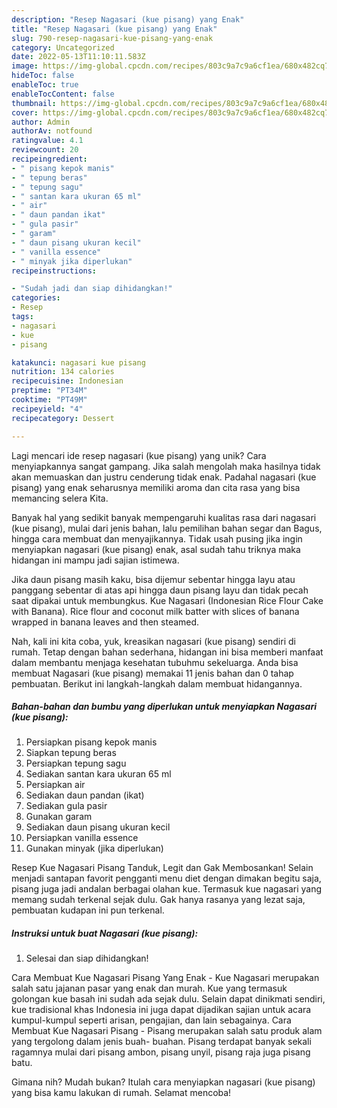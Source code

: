 ```yaml
---
description: "Resep Nagasari (kue pisang) yang Enak"
title: "Resep Nagasari (kue pisang) yang Enak"
slug: 790-resep-nagasari-kue-pisang-yang-enak
category: Uncategorized
date: 2022-05-13T11:10:11.583Z
image: https://img-global.cpcdn.com/recipes/803c9a7c9a6cf1ea/680x482cq70/nagasari-kue-pisang-foto-resep-utama.jpg
hideToc: false
enableToc: true
enableTocContent: false
thumbnail: https://img-global.cpcdn.com/recipes/803c9a7c9a6cf1ea/680x482cq70/nagasari-kue-pisang-foto-resep-utama.jpg
cover: https://img-global.cpcdn.com/recipes/803c9a7c9a6cf1ea/680x482cq70/nagasari-kue-pisang-foto-resep-utama.jpg
author: Admin
authorAv: notfound
ratingvalue: 4.1
reviewcount: 20
recipeingredient:
- " pisang kepok manis"
- " tepung beras"
- " tepung sagu"
- " santan kara ukuran 65 ml"
- " air"
- " daun pandan ikat"
- " gula pasir"
- " garam"
- " daun pisang ukuran kecil"
- " vanilla essence"
- " minyak jika diperlukan"
recipeinstructions:

- "Sudah jadi dan siap dihidangkan!"
categories:
- Resep
tags:
- nagasari
- kue
- pisang

katakunci: nagasari kue pisang 
nutrition: 134 calories
recipecuisine: Indonesian
preptime: "PT34M"
cooktime: "PT49M"
recipeyield: "4"
recipecategory: Dessert

---
```





Lagi mencari ide resep nagasari (kue pisang) yang unik? Cara menyiapkannya sangat gampang. Jika salah mengolah maka hasilnya tidak akan memuaskan dan justru cenderung tidak enak. Padahal nagasari (kue pisang) yang enak seharusnya memiliki aroma dan cita rasa yang bisa memancing selera Kita.





Banyak hal yang sedikit banyak mempengaruhi kualitas rasa dari nagasari (kue pisang), mulai dari jenis bahan, lalu pemilihan bahan segar dan Bagus, hingga cara membuat dan menyajikannya. Tidak usah pusing jika ingin menyiapkan nagasari (kue pisang) enak,      asal sudah tahu triknya maka hidangan ini mampu jadi sajian istimewa.














Jika daun pisang masih kaku, bisa dijemur sebentar hingga layu atau panggang sebentar di atas api hingga daun pisang layu dan tidak pecah saat dipakai untuk membungkus. Kue Nagasari (Indonesian Rice Flour Cake with Banana). Rice flour and coconut milk batter with slices of banana wrapped in banana leaves and then steamed.






Nah, kali ini kita coba, yuk, kreasikan nagasari (kue pisang) sendiri di rumah. Tetap dengan bahan sederhana, hidangan ini bisa memberi manfaat dalam membantu menjaga kesehatan tubuhmu sekeluarga. Anda bisa membuat Nagasari (kue pisang) memakai 11 jenis bahan dan 0 tahap pembuatan. Berikut ini langkah-langkah dalam membuat hidangannya.

<!--inarticleads1-->

##### Bahan-bahan dan bumbu yang diperlukan untuk menyiapkan Nagasari (kue pisang):

1. Persiapkan  pisang kepok manis
1. Siapkan  tepung beras
1. Persiapkan  tepung sagu
1. Sediakan  santan kara ukuran 65 ml
1. Persiapkan  air
1. Sediakan  daun pandan (ikat)
1. Sediakan  gula pasir
1. Gunakan  garam
1. Sediakan  daun pisang ukuran kecil
1. Persiapkan  vanilla essence
1. Gunakan  minyak (jika diperlukan)


Resep Kue Nagasari Pisang Tanduk, Legit dan Gak Membosankan! Selain menjadi santapan favorit pengganti menu diet dengan dimakan begitu saja, pisang juga jadi andalan berbagai olahan kue. Termasuk kue nagasari yang memang sudah terkenal sejak dulu. Gak hanya rasanya yang lezat saja, pembuatan kudapan ini pun terkenal. 

<!--inarticleads2-->

##### Instruksi untuk buat Nagasari (kue pisang):


1. Selesai dan siap dihidangkan!

Cara Membuat Kue Nagasari Pisang Yang Enak - Kue Nagasari merupakan salah satu jajanan pasar yang enak dan murah. Kue yang termasuk golongan kue basah ini sudah ada sejak dulu. Selain dapat dinikmati sendiri, kue tradisional khas Indonesia ini juga dapat dijadikan sajian untuk acara kumpul-kumpul seperti arisan, pengajian, dan lain sebagainya. Cara Membuat Kue Nagasari Pisang - Pisang merupakan salah satu produk alam yang tergolong dalam jenis buah- buahan. Pisang terdapat banyak sekali ragamnya mulai dari pisang ambon, pisang unyil, pisang raja juga pisang batu. 

Gimana nih? Mudah bukan? Itulah cara menyiapkan nagasari (kue pisang) yang bisa kamu lakukan di rumah. Selamat mencoba!
